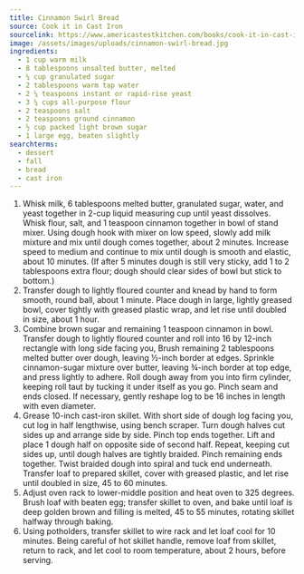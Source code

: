 ```yaml
---
title: Cinnamon Swirl Bread
source: Cook it in Cast Iron
sourcelink: https://www.americastestkitchen.com/books/cook-it-in-cast-iron?q=&fR[search_browse_slugs][0]=cook-it-in-cast-iron&fR[search_document_klass][0]=recipe&fR[search_site_list][0]=atk
image: /assets/images/uploads/cinnamon-swirl-bread.jpg
ingredients:
  - 1 cup warm milk
  - 8 tablespoons unsalted butter, melted
  - ¼ cup granulated sugar
  - 2 tablespoons warm tap water
  - 2 ¼ teaspoons instant or rapid-rise yeast
  - 3 ¼ cups all-purpose flour
  - 2 teaspoons salt
  - 2 teaspoons ground cinnamon
  - ½ cup packed light brown sugar
  - 1 large egg, beaten slightly
searchterms:
  - dessert
  - fall
  - bread
  - cast iron
---
```


1. Whisk milk, 6 tablespoons melted butter, granulated sugar, water, and yeast together in 2-cup liquid measuring cup until yeast dissolves. Whisk flour, salt, and 1 teaspoon cinnamon together in bowl of stand mixer. Using dough hook with mixer on low speed, slowly add milk mixture and mix until dough comes together, about 2 minutes. Increase speed to medium and continue to mix until dough is smooth and elastic, about 10 minutes.
   (If after 5 minutes dough is still very sticky, add 1 to 2 tablespoons extra flour; dough should clear sides of bowl but stick to bottom.)
2. Transfer dough to lightly floured counter and knead by hand to form smooth, round ball, about 1 minute. Place dough in large, lightly greased bowl, cover tightly with greased plastic wrap, and let rise until doubled in size, about 1 hour.
3. Combine brown sugar and remaining 1 teaspoon cinnamon in bowl. Transfer dough to lightly floured counter and roll into 16 by 12-inch rectangle with long side facing you, Brush remaining 2 tablespoons melted butter over dough, leaving ½-inch border at edges. Sprinkle cinnamon-sugar mixture over butter, leaving ¾-inch border at top edge, and press lightly to adhere. Roll dough away from you into firm cylinder, keeping roll taut by tucking it under itself as you go. Pinch seam and ends closed. If necessary, gently reshape log
   to be 16 inches in length with even diameter.
4. Grease 10-inch cast-iron skillet. With short side of dough log facing you, cut log in half lengthwise, using bench scraper. Turn dough halves cut sides up and arrange side by side. Pinch top ends together. Lift and place 1 dough half on opposite side of second half. Repeat, keeping cut sides up, until dough halves are tightly braided. Pinch remaining ends together. Twist braided dough into spiral and tuck end underneath. Transfer loaf to prepared skillet, cover with greased plastic, and let rise until doubled in size, 45 to 60 minutes.
5. Adjust oven rack to lower-middle position and heat oven to 325 degrees. Brush loaf with beaten egg; transfer skillet to oven, and bake until loaf is deep golden brown and filling is melted, 45 to 55 minutes, rotating skillet halfway through baking.
6. Using potholders, transfer skillet to wire rack and let loaf cool for 10 minutes. Being careful of hot skillet handle, remove loaf from skillet, return to rack, and let cool to room temperature, about 2 hours, before serving.
